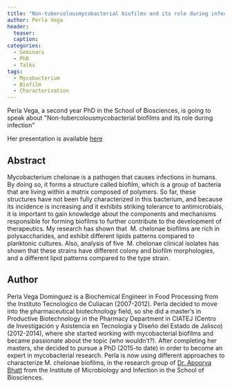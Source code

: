 ```yaml
---
title: "Non-tubercolousmycobacterial biofilms and its role during infection"
author: Perla Vega
header:
  teaser:
  caption: 
categories:
  - Seminars
  - PhD
  - Talks
tags:
  - Mycobacterium
  - Biofilm
  - Characterization
---
```


Perla Vega, a second year PhD in the School of Biosciences, is going to speak about 
"Non-tubercolousmycobacterial biofilms and its role during infection"


Her presentation is available [here](https://github.com/MexicanSocietyUoB/seminars/blob/master/assets/slides/pvega23022018/slides.pdf)

## Abstract
Mycobacterium chelonae is a pathogen that causes infections in humans. 
By doing so, it forms a structure called biofilm, which is a group of bacteria 
that are living within a matrix composed of polymers. 
So far, these structures have not been fully characterized in this bacterium, 
and because its incidence is increasing and it exhibits striking tolerance 
to antimicrobials, it is important to gain knowledge about the components 
and mechanisms responsible for forming biofilms to further contribute 
to the development of therapeutics. My research has shown that 
M. chelonae biofilms are rich in polysaccharides, and exhibit different 
lipids patterns compared to planktonic cultures. Also, analysis of five 
M. chelonae clinical isolates has shown that these strains have different 
colony and biofilm morphologies, and a different lipid patterns 
compared to the type strain.


## Author
Perla Vega Dominguez is a Biochemical Engineer in Food Processing from 
the Instituto Tecnologico de Culiacan (2007-2012).
Perla decided to move into the pharmaceutical biotechnology field, 
so she did a master’s in Productive Biotechnology in the Pharmacy Department in 
CIATEJ (Centro de Investigación y Asistencia en Tecnología y Diseño del Estado de Jalisco) (2012-2014), 
where she started working with mycobacterial biofilms and became passionate about the topic (who wouldn’t?). 
After completing her masters, she decided to pursue a PhD (2015-to date) in order to become an expert 
in mycobacterial research. 
Perla is now using different approaches to characterize M. chelonae biofilms, 
in the research group of [Dr. Apoorva Bhatt](https://www.birmingham.ac.uk/schools/biosciences/staff/profile.aspx?ReferenceId=8917) 
from the Institute of Microbiology and Infection in the School of Biosciences.

